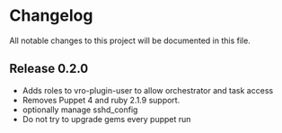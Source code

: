 # Changelog

All notable changes to this project will be documented in this file.

## Release 0.2.0

- Adds roles to vro-plugin-user to allow orchestrator and task access
- Removes Puppet 4 and ruby 2.1.9 support.
- optionally manage sshd_config
- Do not try to upgrade gems every puppet run
